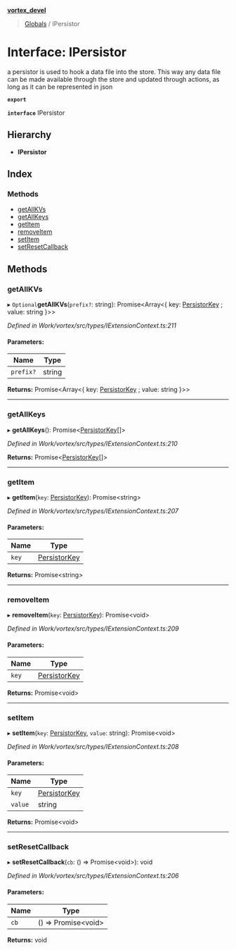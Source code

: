 **[vortex_devel](../README.md)**

> [Globals](../globals.md) / IPersistor

# Interface: IPersistor

a persistor is used to hook a data file into the store.
This way any data file can be made available through the store and
updated through actions, as long as it can be represented in json

**`export`** 

**`interface`** IPersistor

## Hierarchy

* **IPersistor**

## Index

### Methods

* [getAllKVs](ipersistor.md#getallkvs)
* [getAllKeys](ipersistor.md#getallkeys)
* [getItem](ipersistor.md#getitem)
* [removeItem](ipersistor.md#removeitem)
* [setItem](ipersistor.md#setitem)
* [setResetCallback](ipersistor.md#setresetcallback)

## Methods

### getAllKVs

▸ `Optional`**getAllKVs**(`prefix?`: string): Promise\<Array\<{ key: [PersistorKey](../globals.md#persistorkey) ; value: string  }>>

*Defined in Work/vortex/src/types/IExtensionContext.ts:211*

#### Parameters:

Name | Type |
------ | ------ |
`prefix?` | string |

**Returns:** Promise\<Array\<{ key: [PersistorKey](../globals.md#persistorkey) ; value: string  }>>

___

### getAllKeys

▸ **getAllKeys**(): Promise\<[PersistorKey](../globals.md#persistorkey)[]>

*Defined in Work/vortex/src/types/IExtensionContext.ts:210*

**Returns:** Promise\<[PersistorKey](../globals.md#persistorkey)[]>

___

### getItem

▸ **getItem**(`key`: [PersistorKey](../globals.md#persistorkey)): Promise\<string>

*Defined in Work/vortex/src/types/IExtensionContext.ts:207*

#### Parameters:

Name | Type |
------ | ------ |
`key` | [PersistorKey](../globals.md#persistorkey) |

**Returns:** Promise\<string>

___

### removeItem

▸ **removeItem**(`key`: [PersistorKey](../globals.md#persistorkey)): Promise\<void>

*Defined in Work/vortex/src/types/IExtensionContext.ts:209*

#### Parameters:

Name | Type |
------ | ------ |
`key` | [PersistorKey](../globals.md#persistorkey) |

**Returns:** Promise\<void>

___

### setItem

▸ **setItem**(`key`: [PersistorKey](../globals.md#persistorkey), `value`: string): Promise\<void>

*Defined in Work/vortex/src/types/IExtensionContext.ts:208*

#### Parameters:

Name | Type |
------ | ------ |
`key` | [PersistorKey](../globals.md#persistorkey) |
`value` | string |

**Returns:** Promise\<void>

___

### setResetCallback

▸ **setResetCallback**(`cb`: () => Promise\<void>): void

*Defined in Work/vortex/src/types/IExtensionContext.ts:206*

#### Parameters:

Name | Type |
------ | ------ |
`cb` | () => Promise\<void> |

**Returns:** void
